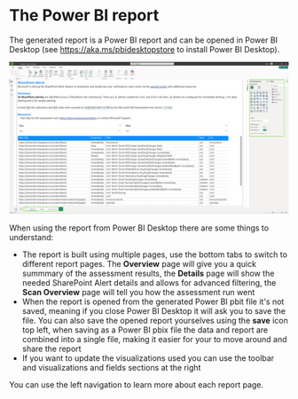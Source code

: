 # The Power BI report

The generated report is a Power BI report and can be opened in Power BI Desktop (see https://aka.ms/pbidesktopstore to install Power BI Desktop).

![powerbi report](../images/alertspowerbidesktop.png)

When using the report from Power BI Desktop there are some things to understand:

- The report is built using multiple pages, use the bottom tabs to switch to different report pages. The **Overview** page will give you a quick summmary of the assessment results, the **Details** page will show the needed SharePoint Alert details and allows for advanced filtering, the **Scan Overview** page will tell you how the assessment run went
- When the report is opened from the generated Power BI pbit file it's not saved, meaning if you close Power BI Desktop it will ask you to save the file. You can also save the opened report yourselves using the **save** icon top left, when saving as a Power BI pbix file the data and report are combined into a single file, making it easier for your to move around and share the report
- If you want to update the visualizations used you can use the toolbar and visualizations and fields sections at the right

You can use the left navigation to learn more about each report page.
